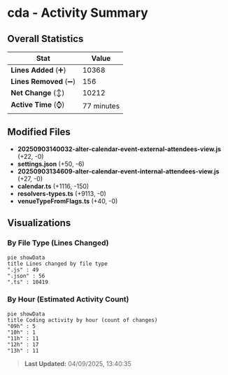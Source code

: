 # cda - Activity Summary 

## Overall Statistics

| Stat                   | Value                                                             |
| ---------------------- | ----------------------------------------------------------------- |
| **Lines Added** (➕)   | 10368                                          |
| **Lines Removed** (➖) | 156                                        |
| **Net Change** (↕)    | 10212                |
| **Active Time** (⌚)   | 77 minutes |


## Modified Files
- **20250903140032-alter-calendar-event-external-attendees-view.js** (+22, -0)
- **settings.json** (+50, -6)
- **20250903134609-alter-calendar-event-internal-attendees-view.js** (+27, -0)
- **calendar.ts** (+1116, -150)
- **resolvers-types.ts** (+9113, -0)
- **venueTypeFromFlags.ts** (+40, -0)

## Visualizations

### By File Type (Lines Changed)

```mermaid
pie showData
title Lines changed by file type
".js" : 49
".json" : 56
".ts" : 10419
```

### By Hour (Estimated Activity Count)

```mermaid
pie showData
title Coding activity by hour (count of changes)
"09h" : 5
"10h" : 1
"11h" : 11
"12h" : 17
"13h" : 11
```


> **Last Updated:** 04/09/2025, 13:40:35
